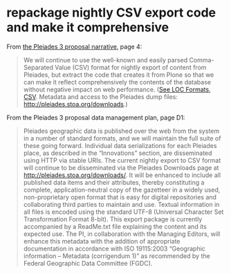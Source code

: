 # repackage nightly CSV export code and make it comprehensive

From [the Pleiades 3 proposal narrative](http://pleiades.stoa.org/files/pleiades-3-2015/proposal.pdf), page 4:

> We will continue to use the well-known and easily parsed Comma-Separated Value (CSV) format for nightly export of content from Pleiades, but extract the code that creates it from Plone so that we can make it reflect comprehensively the contents of the database without negative impact on web performance. ([See LOC Formats, CSV](http://www.digitalpreservation.gov/formats/fdd/fdd000323.shtml). Metadata and access to the Pleiades dump files: http://pleiades.stoa.org/downloads.)

From the Pleiades 3 proposal data management plan, page D1:

> Pleiades geographic data is published over the web from the system in a number of standard formats, and we will maintain the full suite of these going forward. Individual data serializations for each Pleiades place, as described in the “Innovations” section, are disseminated using HTTP via stable URIs. The current nightly export to CSV format will continue to be disseminated via the Pleiades Downloads page at http://pleiades.stoa.org/downloads/. It will be enhanced to include all published data items and their attributes, thereby constituting a complete, application-neutral copy of the gazetteer in a widely used, non-proprietary open format that is easy for digital repositories and collaborating third parties to maintain and use. Textual information in all files is encoded using the standard UTF-8 (Universal Character Set Transformation Format 8-bit). This export package is currently accompanied by a ReadMe.txt file explaining the content and its expected use. The PI, in collaboration with the Managing Editors, will enhance this metadata with the addition of appropriate documentation in accordance with ISO 19115:2003 “Geographic information – Metadata (corrigendum 1)” as recommended by the Federal Geographic Data Committee (FGDC).

